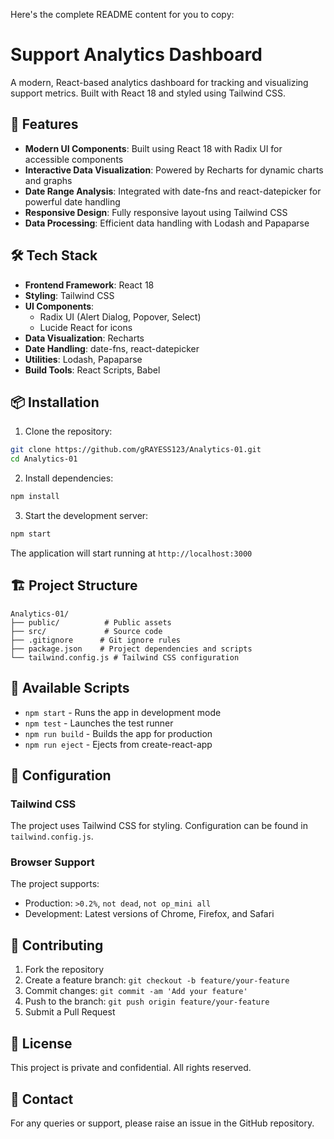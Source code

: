 Here's the complete README content for you to copy:

# Support Analytics Dashboard

A modern, React-based analytics dashboard for tracking and visualizing support metrics. Built with React 18 and styled using Tailwind CSS.

## 🚀 Features

- **Modern UI Components**: Built using React 18 with Radix UI for accessible components
- **Interactive Data Visualization**: Powered by Recharts for dynamic charts and graphs
- **Date Range Analysis**: Integrated with date-fns and react-datepicker for powerful date handling
- **Responsive Design**: Fully responsive layout using Tailwind CSS
- **Data Processing**: Efficient data handling with Lodash and Papaparse

## 🛠️ Tech Stack

- **Frontend Framework**: React 18
- **Styling**: Tailwind CSS
- **UI Components**: 
  - Radix UI (Alert Dialog, Popover, Select)
  - Lucide React for icons
- **Data Visualization**: Recharts
- **Date Handling**: date-fns, react-datepicker
- **Utilities**: Lodash, Papaparse
- **Build Tools**: React Scripts, Babel

## 📦 Installation

1. Clone the repository:
```bash
git clone https://github.com/gRAYESS123/Analytics-01.git
cd Analytics-01
```

2. Install dependencies:
```bash
npm install
```

3. Start the development server:
```bash
npm start
```

The application will start running at `http://localhost:3000`

## 🏗️ Project Structure

```
Analytics-01/
├── public/          # Public assets
├── src/             # Source code
├── .gitignore      # Git ignore rules
├── package.json    # Project dependencies and scripts
└── tailwind.config.js # Tailwind CSS configuration
```

## 🚀 Available Scripts

- `npm start` - Runs the app in development mode
- `npm test` - Launches the test runner
- `npm run build` - Builds the app for production
- `npm run eject` - Ejects from create-react-app

## 🔧 Configuration

### Tailwind CSS

The project uses Tailwind CSS for styling. Configuration can be found in `tailwind.config.js`.

### Browser Support

The project supports:
- Production: `>0.2%`, `not dead`, `not op_mini all`
- Development: Latest versions of Chrome, Firefox, and Safari

## 🤝 Contributing

1. Fork the repository
2. Create a feature branch: `git checkout -b feature/your-feature`
3. Commit changes: `git commit -am 'Add your feature'`
4. Push to the branch: `git push origin feature/your-feature`
5. Submit a Pull Request

## 📄 License

This project is private and confidential. All rights reserved.

## 📧 Contact

For any queries or support, please raise an issue in the GitHub repository.